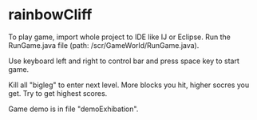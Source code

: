 # rainbowCliff

To play game, import whole project to IDE like IJ or Eclipse. Run the RunGame.java file (path: /scr/GameWorld/RunGame.java).

Use keyboard left and right to control bar and press space key to start game.

Kill all "bigleg" to enter next level. More blocks you hit, higher socres you get. Try to get highest scores.

Game demo is in file "demoExhibation".
